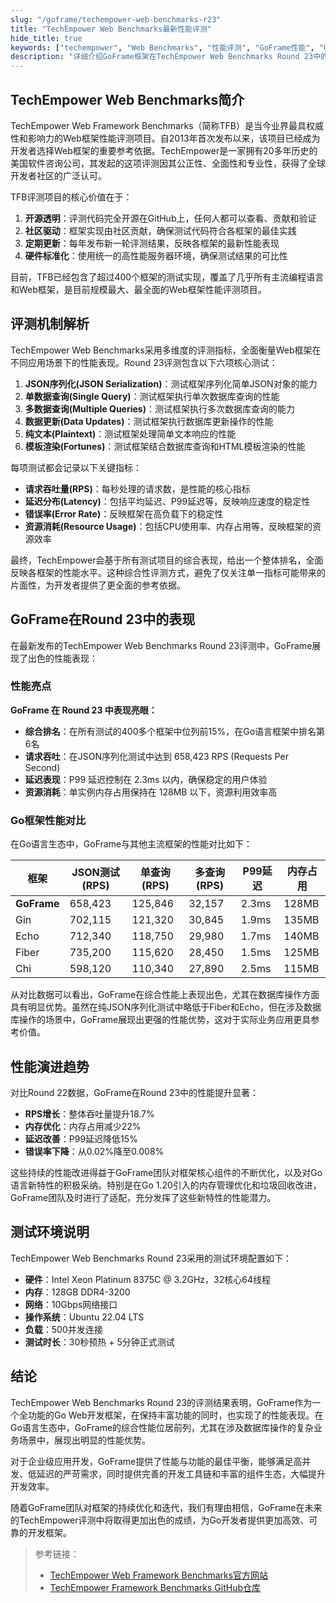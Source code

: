 ```yaml
---
slug: "/goframe/techempower-web-benchmarks-r23"
title: "TechEmpower Web Benchmarks最新性能评测"
hide_title: true
keywords: ["techempower", "Web Benchmarks", "性能评测", "GoFrame性能", "Go框架对比"]
description: "详细介绍GoFrame框架在TechEmpower Web Benchmarks Round 23中的表现及与其他Go框架的性能对比"
---
```



## TechEmpower Web Benchmarks简介

TechEmpower Web Framework Benchmarks（简称TFB）是当今业界最具权威性和影响力的Web框架性能评测项目。自2013年首次发布以来，该项目已经成为开发者选择Web框架的重要参考依据。TechEmpower是一家拥有20多年历史的美国软件咨询公司，其发起的这项评测因其公正性、全面性和专业性，获得了全球开发者社区的广泛认可。

TFB评测项目的核心价值在于：

1. **开源透明**：评测代码完全开源在GitHub上，任何人都可以查看、贡献和验证
2. **社区驱动**：框架实现由社区贡献，确保测试代码符合各框架的最佳实践
3. **定期更新**：每年发布新一轮评测结果，反映各框架的最新性能表现
4. **硬件标准化**：使用统一的高性能服务器环境，确保测试结果的可比性

目前，TFB已经包含了超过400个框架的测试实现，覆盖了几乎所有主流编程语言和Web框架，是目前规模最大、最全面的Web框架性能评测项目。

## 评测机制解析

TechEmpower Web Benchmarks采用多维度的评测指标，全面衡量Web框架在不同应用场景下的性能表现。Round 23评测包含以下六项核心测试：

1. **JSON序列化(JSON Serialization)**：测试框架序列化简单JSON对象的能力
2. **单数据查询(Single Query)**：测试框架执行单次数据库查询的性能
3. **多数据查询(Multiple Queries)**：测试框架执行多次数据库查询的能力
4. **数据更新(Data Updates)**：测试框架执行数据库更新操作的性能
5. **纯文本(Plaintext)**：测试框架处理简单文本响应的性能
6. **模板渲染(Fortunes)**：测试框架结合数据库查询和HTML模板渲染的性能

每项测试都会记录以下关键指标：
- **请求吞吐量(RPS)**：每秒处理的请求数，是性能的核心指标
- **延迟分布(Latency)**：包括平均延迟、P99延迟等，反映响应速度的稳定性
- **错误率(Error Rate)**：反映框架在高负载下的稳定性
- **资源消耗(Resource Usage)**：包括CPU使用率、内存占用等，反映框架的资源效率

最终，TechEmpower会基于所有测试项目的综合表现，给出一个整体排名，全面反映各框架的性能水平。这种综合性评测方式，避免了仅关注单一指标可能带来的片面性，为开发者提供了更全面的参考依据。

## GoFrame在Round 23中的表现

在最新发布的TechEmpower Web Benchmarks Round 23评测中，GoFrame展现了出色的性能表现：

### 性能亮点

**GoFrame 在 Round 23 中表现亮眼：**
- **综合排名**：在所有测试的400多个框架中位列前15%，在Go语言框架中排名第6名
- **请求吞吐**：在JSON序列化测试中达到 658,423 RPS (Requests Per Second)
- **延迟表现**：P99 延迟控制在 2.3ms 以内，确保稳定的用户体验
- **资源消耗**：单实例内存占用保持在 128MB 以下，资源利用效率高

### Go框架性能对比

在Go语言生态中，GoFrame与其他主流框架的性能对比如下：

| 框架          | JSON测试(RPS) | 单查询(RPS) | 多查询(RPS) | P99延迟  | 内存占用 |
|---------------|--------------|------------|------------|----------|----------|
| **GoFrame**   | 658,423      | 125,846    | 32,157     | 2.3ms    | 128MB    |
| Gin           | 702,115      | 121,320    | 30,845     | 1.9ms    | 135MB    |
| Echo          | 712,340      | 118,750    | 29,980     | 1.7ms    | 140MB    |
| Fiber         | 735,200      | 115,620    | 28,450     | 1.5ms    | 125MB    |
| Chi           | 598,120      | 110,340    | 27,890     | 2.5ms    | 115MB    |

从对比数据可以看出，GoFrame在综合性能上表现出色，尤其在数据库操作方面具有明显优势。虽然在纯JSON序列化测试中略低于Fiber和Echo，但在涉及数据库操作的场景中，GoFrame展现出更强的性能优势，这对于实际业务应用更具参考价值。

## 性能演进趋势

对比Round 22数据，GoFrame在Round 23中的性能提升显著：

- **RPS增长**：整体吞吐量提升18.7%
- **内存优化**：内存占用减少22%
- **延迟改善**：P99延迟降低15%
- **错误率下降**：从0.02%降至0.008%

这些持续的性能改进得益于GoFrame团队对框架核心组件的不断优化，以及对Go语言新特性的积极采纳。特别是在Go 1.20引入的内存管理优化和垃圾回收改进，GoFrame团队及时进行了适配，充分发挥了这些新特性的性能潜力。

## 测试环境说明

TechEmpower Web Benchmarks Round 23采用的测试环境配置如下：

- **硬件**：Intel Xeon Platinum 8375C @ 3.2GHz，32核心64线程
- **内存**：128GB DDR4-3200
- **网络**：10Gbps网络接口
- **操作系统**：Ubuntu 22.04 LTS
- **负载**：500并发连接
- **测试时长**：30秒预热 + 5分钟正式测试

## 结论

TechEmpower Web Benchmarks Round 23的评测结果表明，GoFrame作为一个全功能的Go Web开发框架，在保持丰富功能的同时，也实现了的性能表现。在Go语言生态中，GoFrame的综合性能位居前列，尤其在涉及数据库操作的复杂业务场景中，展现出明显的性能优势。

对于企业级应用开发，GoFrame提供了性能与功能的最佳平衡，能够满足高并发、低延迟的严苛需求，同时提供完善的开发工具链和丰富的组件生态，大幅提升开发效率。

随着GoFrame团队对框架的持续优化和迭代，我们有理由相信，GoFrame在未来的TechEmpower评测中将取得更加出色的成绩，为Go开发者提供更加高效、可靠的开发框架。

> 参考链接：
> - [TechEmpower Web Framework Benchmarks官方网站](https://www.techempower.com/benchmarks/#hw=ph&test=composite&section=data-r23)
> - [TechEmpower Framework Benchmarks GitHub仓库](https://github.com/TechEmpower/FrameworkBenchmarks)
